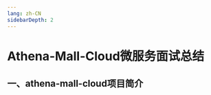 ```yaml
---
lang: zh-CN
sidebarDepth: 2
---
```


# Athena-Mall-Cloud微服务面试总结

## 一、athena-mall-cloud项目简介










